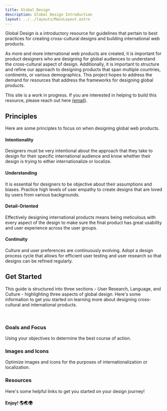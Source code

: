 ```yaml
---
title: Global Design
description: Global Design Introduction
layout: ../../layouts/MainLayout.astro
---
```


Global Design is a introductory resource for guidelines that pertain to best practices for creating cross-cultural designs and building international web products.

As more and more international web products are created, it is important for product designers who are designing for global audiences to understand the cross-cultural aspect of design. Additionally, it is important to structure and refine our approach to designing products that span multiple countries, continents, or various demographics. This project hopes to address the demand for resources that address the frameworks for designing global products.

This site is a work in progress. If you are interested in helping to build this resource, please reach out here [(email)](mailto:ericdai@sas.upenn.edu).

## Principles

Here are some principles to focus on when designing global web products.

<div class="boxcontainer">
<div class="highlightbox">
    <h4>Intentionality</h4>
    <p>Designers must be very intentional about the approach that they take to design for their specific international audience and know whether their design is trying to either internationalize or localize.</p>
</div>

<div class="highlightbox2">
    <h4>Understanding</h4>
    <p>It is essential for designers to be objective about their assumptions and biases. Practice high levels of user empathy to create designs that are loved by users from various backgrounds.</p>
</div>

<div class="highlightbox3">
    <h4>Detail-Oriented</h4>
    <p>Effectively designing international products means being meticulous with every aspect of the design to make sure the final product has great usability and user experience across the user groups.</p>
</div>

<div class="highlightbox4">
    <h4>Continuity</h4>
    <p>Culture and user preferences are continuously evolving. Adopt a design process cycle that allows for efficient user testing and user research so that designs can be refined regularly.</p>
</div>
</div>

## Get Started

This guide is structured into three sections - User Research, Language, and Culture - highlighting three aspects of global design. Here's some information to get you started on learning more about designing cross-cultural and international products.

<br/>
<a href="../goalsandfocus" style="text-decoration: none">
<div class="highlightbox5" style="background-color: var(--neutral-bg);">
    <h3>Goals and Focus</h3>
    <p>Using your objectives to determine the best course of action.</p>
</div>
</a>

<a href="../imagesandicons" style="text-decoration: none">
<div class="highlightbox5" style="background-color: var(--neutral-bg);">
    <h3>Images and Icons</h3>
    <p>Optimize images and icons for the purposes of internationalization or localization.</p>
</div>
</a>

<a href="../inspirations" style="text-decoration: none">
<div class="highlightbox5" style="background-color: var(--neutral-bg);">
    <h3>Resources</h3>
    <p>Here's some helpful links to get you started on your design journey!</p>
</div>
</a>

<h4>Enjoy! 🌎🌏🌍</h4>
